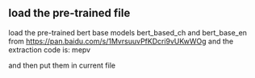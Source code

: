 ## load the pre-trained file

load the pre-trained bert base models bert_based_ch and bert_base_en from  https://pan.baidu.com/s/1MvrsuuvPfKDcri9vUKwWOg and the extraction code is: mepv

and then put them in current file







